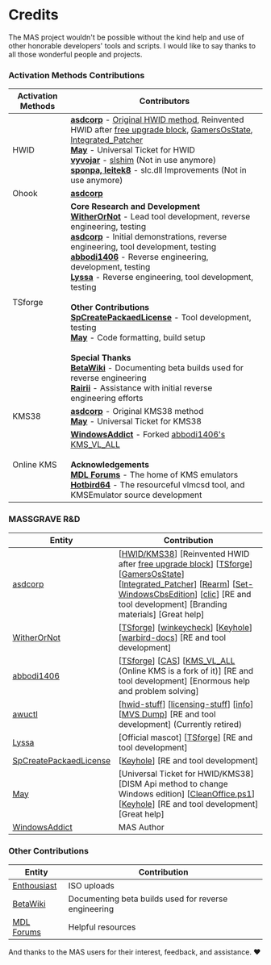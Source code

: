 # Credits

The MAS project wouldn't be possible without the kind help and use of other honorable developers' tools and scripts. I would like to say thanks to all those wonderful people and projects.

### Activation Methods Contributions

| Activation Methods | Contributors                                                                                                                                                                                                                                                                                                                                                                                                                                                                                                                                                                                                                                                                                                                                                                                                                                                                                                                                                                |
|--------------------|-----------------------------------------------------------------------------------------------------------------------------------------------------------------------------------------------------------------------------------------------------------------------------------------------------------------------------------------------------------------------------------------------------------------------------------------------------------------------------------------------------------------------------------------------------------------------------------------------------------------------------------------------------------------------------------------------------------------------------------------------------------------------------------------------------------------------------------------------------------------------------------------------------------------------------------------------------------------------------|
| HWID               | [**asdcorp**](https://github.com/asdcorp) - [Original HWID method](https://nsaneforums.com/topic/316668-microsoft-activation-scripts/page/29/#comment-1497887), Reinvented HWID after [free upgrade block](https://devicepartner.microsoft.com/en-us/communications/comm-windows-ends-installation-path-for-free-windows-7-8-upgrade), [GamersOsState](https://github.com/asdcorp/GamersOsState), [Integrated_Patcher](https://github.com/asdcorp/Integrated_Patcher_3)  <br /> [**May**](https://github.com/ave9858) - Universal Ticket for HWID <br /> [**vyvojar**](https://github.com/vyvojar) - [slshim](https://app.box.com/s/y71tpcamofcg6zv6k7by6gaex6om3q4d) (Not in use anymore) <br /> [**sponpa, leitek8**](https://nsaneforums.com/topic/316668-microsoft-activation-scripts/page/21/?tab=comments#comment-1431257) - slc.dll Improvements (Not in use anymore)                                                                                                |
| Ohook              | [**asdcorp**](https://github.com/asdcorp/ohook)                                                                                                                                                                                                                                                                                                                                                                                                                                                                                                                                                                                                                                                                                                                                                                                                                                                                                                                             |
| TSforge            | **Core Research and Development** <br /> [**WitherOrNot**](https://github.com/WitherOrNot) - Lead tool development, reverse engineering, testing <br /> [**asdcorp**](https://github.com/asdcorp) - Initial demonstrations, reverse engineering, tool development, testing <br /> [**abbodi1406**](https://github.com/abbodi1406) - Reverse engineering, development, testing <br /> [**Lyssa**](https://github.com/thecatontheceiling) - Reverse engineering, tool development, testing <br /> <br /> **Other Contributions** <br /> [**SpCreatePackaedLicense**](https://github.com/SpCreatePackaedLicense) - Tool development, testing <br /> [**May**](https://github.com/ave9858) - Code formatting, build setup <br /><br /> **Special Thanks** <br /> [**BetaWiki**](https://betawiki.net/) - Documenting beta builds used for reverse engineering <br /> [**Rairii**](https://github.com/Wack0) - Assistance with initial reverse engineering efforts |
| KMS38              | [**asdcorp**](https://github.com/asdcorp) - Original KMS38 method <br />  [**May**](https://github.com/ave9858) - Universal Ticket for KMS38                                                                                                                                                                                                                                                                                                                                                                                                                                                                                                                                                                                                                                                                                                                                                                                                                                |
| Online KMS         | [**WindowsAddict**](https://github.com/WindowsAddict) - Forked [abbodi1406's](https://github.com/abbodi1406) [KMS_VL_ALL](https://github.com/abbodi1406/KMS_VL_ALL_AIO) <br /><br /> **Acknowledgements** <br /> [**MDL Forums**](https://forums.mydigitallife.net/forums/51/) - The home of KMS emulators <br /> [**Hotbird64**](https://forums.mydigitallife.net/threads/50234/) - The resourceful vlmcsd tool, and KMSEmulator source development                                                                                                                                                                                                                                                                                                                                                                                                                                                                                                                        |

### MASSGRAVE R&D

| Entity                                                              | Contribution                                                                                                                                                                                                                                                                                                                                                                                                                                                                                                                                                                                                                                                                                            |
|---------------------------------------------------------------------|---------------------------------------------------------------------------------------------------------------------------------------------------------------------------------------------------------------------------------------------------------------------------------------------------------------------------------------------------------------------------------------------------------------------------------------------------------------------------------------------------------------------------------------------------------------------------------------------------------------------------------------------------------------------------------------------------------|
| [asdcorp](https://github.com/asdcorp)                               | [[HWID/KMS38](https://nsaneforums.com/topic/316668-microsoft-activation-scripts/page/29/#comment-1497887)] [Reinvented HWID after [free upgrade block](https://devicepartner.microsoft.com/en-us/communications/comm-windows-ends-installation-path-for-free-windows-7-8-upgrade)] [[TSforge](https://github.com/massgravel/TSforge)] [[GamersOsState](https://github.com/asdcorp/GamersOsState)] [[Integrated_Patcher](https://github.com/asdcorp/Integrated_Patcher_3)] [[Rearm](https://github.com/asdcorp/rearm)] [[Set-WindowsCbsEdition](https://github.com/asdcorp/Set-WindowsCbsEdition)] [[clic](https://github.com/asdcorp/clic)] [RE and tool development] [Branding materials] [Great help] |
| [WitherOrNot](https://github.com/WitherOrNot)                       | [[TSforge](https://github.com/massgravel/TSforge)] [[winkeycheck](https://github.com/WitherOrNot/winkeycheck)] [[Keyhole](https://massgrave.dev/blog/keyhole)] [[warbird-docs](https://github.com/WitherOrNot/warbird-docs)] [RE and tool development]                                                                                                                                                                                                                                                                                                                                                                                                                                                  |
| [abbodi1406](https://github.com/abbodi1406)                         | [[TSforge](https://github.com/massgravel/TSforge)] [[CAS](https://gravesoft.dev/cas)] [[KMS_VL_ALL](https://github.com/abbodi1406/KMS_VL_ALL_AIO) (Online KMS is a fork of it)] [RE and tool development] [Enormous help and problem solving]                                                                                                                                                                                                                                                                                                                                                                                                                                                           |
| [awuctl](https://github.com/awuctl)                                 | [[hwid-stuff](https://github.com/massgravel/hwid-stuff)] [[licensing-stuff](https://github.com/awuctl/licensing-stuff)] [[info](https://github.com/massgravel/activation)] [[MVS Dump](https://github.com/awuctl/mvs)] [RE and tool development] (Currently retired)                                                                                                                                                                                                                                                                                                                                                                                                                                    |
| [Lyssa](https://github.com/thecatontheceiling)                      | [Official mascot] [[TSforge](https://github.com/massgravel/TSforge)] [RE and tool development]                                                                                                                                                                                                                                                                                                                                                                                                                                                                                                                                                                                                          |
| [SpCreatePackaedLicense](https://github.com/SpCreatePackaedLicense) | [[Keyhole](https://massgrave.dev/blog/keyhole)] [RE and tool development]                                                                                                                                                                                                                                                                                                                                                                                                                                                                                                                                                                                                                               |
| [May](https://github.com/ave9858)                                   | [Universal Ticket for HWID/KMS38] [DISM Api method to change Windows edition] [[CleanOffice.ps1](https://gist.github.com/ave9858/9fff6af726ba3ddc646285d1bbf37e71)] [[Keyhole](https://massgrave.dev/blog/keyhole)] [RE and tool development] [Great help]                                                                                                                                                                                                                                                                                                                                                                                                                                              |
| [WindowsAddict](https://github.com/WindowsAddict)                           | MAS Author  

### Other Contributions

| Entity                                                                      | Contribution                                                       |
|-----------------------------------------------------------------------------|--------------------------------------------------------------------|
| [Enthousiast](https://forums.mydigitallife.net/members/enthousiast.104688/) | ISO uploads                                                        |
| [BetaWiki](https://betawiki.net/)                                           | Documenting beta builds used for reverse engineering |
| [MDL Forums](https://forums.mydigitallife.net/forums/51/)                   | Helpful resources                                                  |

And thanks to the MAS users for their interest, feedback, and assistance. ❤️
